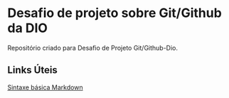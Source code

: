 # Desafio de projeto sobre Git/Github da DIO
Repositório criado para Desafio de Projeto Git/Github-Dio.
## Links Úteis 
[Sintaxe básica Markdown](https://www.markdownguide.org/)
